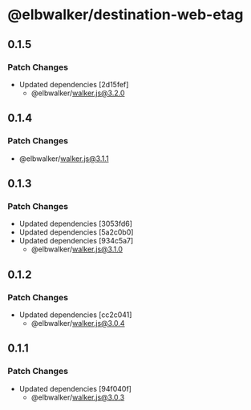 # @elbwalker/destination-web-etag

## 0.1.5

### Patch Changes

- Updated dependencies [2d15fef]
  - @elbwalker/walker.js@3.2.0

## 0.1.4

### Patch Changes

- @elbwalker/walker.js@3.1.1

## 0.1.3

### Patch Changes

- Updated dependencies [3053fd6]
- Updated dependencies [5a2c0b0]
- Updated dependencies [934c5a7]
  - @elbwalker/walker.js@3.1.0

## 0.1.2

### Patch Changes

- Updated dependencies [cc2c041]
  - @elbwalker/walker.js@3.0.4

## 0.1.1

### Patch Changes

- Updated dependencies [94f040f]
  - @elbwalker/walker.js@3.0.3
